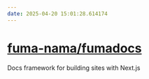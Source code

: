 ```yaml
---
date: 2025-04-20 15:01:28.614174
---
```


# [fuma-nama/fumadocs](https://github.com/fuma-nama/fumadocs)

Docs framework for building sites with Next.js